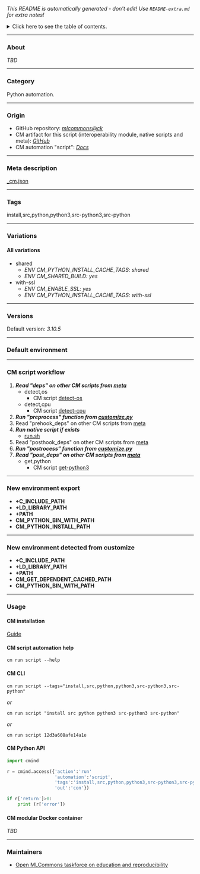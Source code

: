 *This README is automatically generated - don't edit! Use `README-extra.md` for extra notes!*

<details>
<summary>Click here to see the table of contents.</summary>

* [About](#about)
* [Category](#category)
* [Origin](#origin)
* [Meta description](#meta-description)
* [Tags](#tags)
* [Variations](#variations)
  * [ All variations](#all-variations)
* [Versions](#versions)
* [Default environment](#default-environment)
* [CM script workflow](#cm-script-workflow)
* [New environment export](#new-environment-export)
* [New environment detected from customize](#new-environment-detected-from-customize)
* [Usage](#usage)
  * [ CM installation](#cm-installation)
  * [ CM script automation help](#cm-script-automation-help)
  * [ CM CLI](#cm-cli)
  * [ CM Python API](#cm-python-api)
  * [ CM modular Docker container](#cm-modular-docker-container)
* [Maintainers](#maintainers)

</details>

___
### About

*TBD*
___
### Category

Python automation.
___
### Origin

* GitHub repository: *[mlcommons@ck](https://github.com/mlcommons/ck/tree/master/cm-mlops)*
* CM artifact for this script (interoperability module, native scripts and meta): *[GitHub](https://github.com/mlcommons/ck/tree/master/cm-mlops/script/install-python-src)*
* CM automation "script": *[Docs](https://github.com/octoml/ck/blob/master/docs/list_of_automations.md#script)*

___
### Meta description
[_cm.json](_cm.json)

___
### Tags
install,src,python,python3,src-python3,src-python

___
### Variations
#### All variations
* shared
  - *ENV CM_PYTHON_INSTALL_CACHE_TAGS: shared*
  - *ENV CM_SHARED_BUILD: yes*
* with-ssl
  - *ENV CM_ENABLE_SSL: yes*
  - *ENV CM_PYTHON_INSTALL_CACHE_TAGS: with-ssl*
___
### Versions
Default version: *3.10.5*

___
### Default environment

___
### CM script workflow

  1. ***Read "deps" on other CM scripts from [meta](https://github.com/mlcommons/ck/tree/master/cm-mlops/script/install-python-src/_cm.json)***
     * detect,os
       - CM script [detect-os](https://github.com/mlcommons/ck/tree/master/cm-mlops/script/detect-os)
     * detect,cpu
       - CM script [detect-cpu](https://github.com/mlcommons/ck/tree/master/cm-mlops/script/detect-cpu)
  1. ***Run "preprocess" function from [customize.py](https://github.com/mlcommons/ck/tree/master/cm-mlops/script/install-python-src/customize.py)***
  1. Read "prehook_deps" on other CM scripts from [meta](https://github.com/mlcommons/ck/tree/master/cm-mlops/script/install-python-src/_cm.json)
  1. ***Run native script if exists***
     * [run.sh](https://github.com/mlcommons/ck/tree/master/cm-mlops/script/install-python-src/run.sh)
  1. Read "posthook_deps" on other CM scripts from [meta](https://github.com/mlcommons/ck/tree/master/cm-mlops/script/install-python-src/_cm.json)
  1. ***Run "postrocess" function from [customize.py](https://github.com/mlcommons/ck/tree/master/cm-mlops/script/install-python-src/customize.py)***
  1. ***Read "post_deps" on other CM scripts from [meta](https://github.com/mlcommons/ck/tree/master/cm-mlops/script/install-python-src/_cm.json)***
     * get,python
       - CM script [get-python3](https://github.com/mlcommons/ck/tree/master/cm-mlops/script/get-python3)
___
### New environment export

* **+C_INCLUDE_PATH**
* **+LD_LIBRARY_PATH**
* **+PATH**
* **CM_PYTHON_BIN_WITH_PATH**
* **CM_PYTHON_INSTALL_PATH**
___
### New environment detected from customize

* **+C_INCLUDE_PATH**
* **+LD_LIBRARY_PATH**
* **+PATH**
* **CM_GET_DEPENDENT_CACHED_PATH**
* **CM_PYTHON_BIN_WITH_PATH**
___
### Usage

#### CM installation
[Guide](https://github.com/mlcommons/ck/blob/master/docs/installation.md)

#### CM script automation help
```cm run script --help```

#### CM CLI
`cm run script --tags="install,src,python,python3,src-python3,src-python"`

*or*

`cm run script "install src python python3 src-python3 src-python"`

*or*

`cm run script 12d3a608afe14a1e`

#### CM Python API

```python
import cmind

r = cmind.access({'action':'run'
                  'automation':'script',
                  'tags':'install,src,python,python3,src-python3,src-python'
                  'out':'con'})

if r['return']>0:
    print (r['error'])
```

#### CM modular Docker container
*TBD*
___
### Maintainers

* [Open MLCommons taskforce on education and reproducibility](https://github.com/mlcommons/ck/blob/master/docs/mlperf-education-workgroup.md)